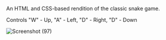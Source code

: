 An HTML and CSS-based rendition of the classic snake game.

Controls "W" - Up, "A" - Left, "D" - Right, "D" - Down

![Screenshot (97)](https://github.com/c-0de/Snake-game-/assets/141239361/38a1b860-58bf-423a-84db-ad8647d60924)
